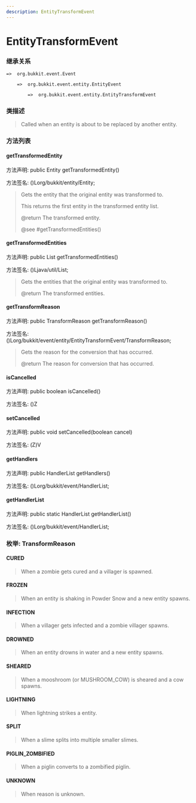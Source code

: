 ```yaml
---
description: EntityTransformEvent
---
```


# EntityTransformEvent

### 继承关系

    =>  org.bukkit.event.Event

        =>  org.bukkit.event.entity.EntityEvent

            =>  org.bukkit.event.entity.EntityTransformEvent

### 类描述

> Called when an entity is about to be replaced by another entity.

### 方法列表

#### getTransformedEntity

方法声明: public Entity getTransformedEntity()

方法签名: ()Lorg/bukkit/entity/Entity;

> Gets the entity that the original entity was transformed to.
>
> This returns the first entity in the transformed entity list.
>
> @return The transformed entity.
>
> @see #getTransformedEntities()

#### getTransformedEntities

方法声明: public List<Entity> getTransformedEntities()

方法签名: ()Ljava/util/List;

> Gets the entities that the original entity was transformed to.
>
> @return The transformed entities.

#### getTransformReason

方法声明: public TransformReason getTransformReason()

方法签名: ()Lorg/bukkit/event/entity/EntityTransformEvent/TransformReason;

> Gets the reason for the conversion that has occurred.
>
> @return The reason for conversion that has occurred.

#### isCancelled

方法声明: public boolean isCancelled()

方法签名: ()Z

#### setCancelled

方法声明: public void setCancelled(boolean cancel)

方法签名: (Z)V

#### getHandlers

方法声明: public HandlerList getHandlers()

方法签名: ()Lorg/bukkit/event/HandlerList;

#### getHandlerList

方法声明: public static HandlerList getHandlerList()

方法签名: ()Lorg/bukkit/event/HandlerList;

### 枚举: TransformReason

#### CURED

> When a zombie gets cured and a villager is spawned.

#### FROZEN

> When an entity is shaking in Powder Snow and a new entity spawns.

#### INFECTION

> When a villager gets infected and a zombie villager spawns.

#### DROWNED

> When an entity drowns in water and a new entity spawns.

#### SHEARED

> When a mooshroom (or MUSHROOM_COW) is sheared and a cow spawns.

#### LIGHTNING

> When lightning strikes a entity.

#### SPLIT

> When a slime splits into multiple smaller slimes.

#### PIGLIN_ZOMBIFIED

> When a piglin converts to a zombified piglin.

#### UNKNOWN

> When reason is unknown.